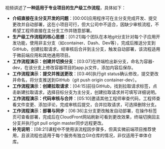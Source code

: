 

视频讲述了**一种适用于专业项目的生产级工作流程**，具体如下：


- **介绍直接在主分支开发的问题**：[00:00]应用程序可在主分支完成开发、提交更改并自动部署，这在小项目可行，但大公司中不适合，因缺少审核流程，不希望工程师直接在主分支工作并随意部署。
- **生产级工作流程的核心思想**：[01:21]每个团队在本地git分支针对每个子应用开发功能，使用非主分支（如container、Dash、Dev等），完成后推送分支到GitHub，创建拉取请求，经审核后合并到主分支，触发自动部署，该流程适用于微前端应用和其他通用项目。
- **工作流程演示：创建并切换分支**：[03:07]在终端检出新分支，命名为容器-dev，在该分支上修改容器项目的app.js文件，添加内容后保存。
- **工作流程演示：提交并推送更改**：[03:46]执行git status确认修改，提交更改并命名，将分支推送到GitHub（git push origin container-dev）。
- **工作流程演示：创建拉取请求**：[04:15]前往GitHub，找到拉取请求标签，点击新建拉取请求，选择目标分支为主分支，创建拉取请求并可填写详细说明。
- **工作流程演示：代码审核与合并**：[05:10]邀请其他工程师审查代码，工程师查看文件变更、添加评论，完成审核后提交，合并拉取请求，可选择删除分支。
- **工作流程演示：部署与同步**：[06:36]主分支更改触发自动部署，在操作标签页可查看部署，完成后在CloudFront网站刷新可看到更改效果，终端切换回主分支并执行git pull origin master同步远程更改。
- **补充说明**：[08:21]课程中不使用该流程因步骤多，但真实微前端项目推荐使用，且该流程也适用于每个服务有独立Git仓库的情况，非仅适用于单体仓库。
